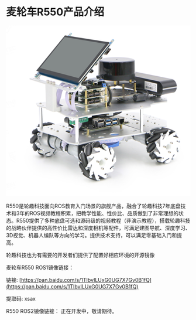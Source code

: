 # 麦轮车R550产品介绍

![麦轮车图片展示](01mailun.png)

​        R550是轮趣科技面向ROS教育入门场景的旗舰产品，融合了轮趣科技7年底盘技术和3年的ROS视频教程积累，把教学性能、性价比、品质做到了非常理想的状态。R550提供了多种底盘可选和源码级的视频教程（非演示教程），搭载轮趣科技的战略伙伴提供的高性价比雷达和深度相机等配件，可满足建图导航、深度学习、3D视觉、机器人编队等方向的学习。提供技术支持，可以满足零基础入门和提高。



轮趣科技也为有需要的开发者们提供了配置好相应环境的开源镜像



麦轮车R550 ROS1镜像链接：

链接:  [https://pan.baidu.com/s/1TIbvILUxG0UG7X7Gv0B1fQ](https://pan.baidu.com/s/1TIbvILUxG0UG7X7Gv0B1fQ)

提取码: xsax

R550 ROS2镜像链接：
正在开发中，敬请期待。

